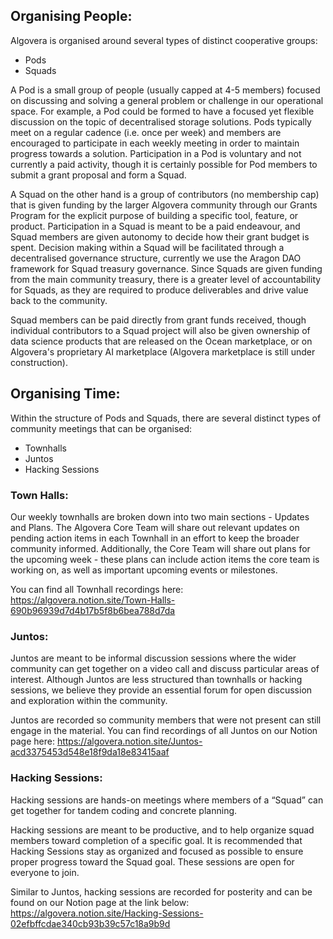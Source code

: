 ## Organising People: 

Algovera is organised around several types of distinct cooperative groups:

- Pods
- Squads

A Pod is a small group of people (usually capped at 4-5 members) focused on discussing and solving a general problem or challenge in our operational space. For example, a Pod could be formed to have a focused yet flexible discussion on the topic of decentralised storage solutions. Pods typically meet on a regular cadence (i.e. once per week) and members are encouraged to participate in each weekly meeting in order to maintain progress towards a solution. Participation in a Pod is voluntary and not currently a paid activity, though it is certainly possible for Pod members to submit a grant proposal and form a Squad.

A Squad on the other hand is a group of contributors (no membership cap) that is given funding by the larger Algovera community through our Grants Program for the explicit purpose of building a specific tool, feature, or product. Participation in a Squad is meant to be a paid endeavour, and Squad members are given autonomy to decide how their grant budget is spent. Decision making within a Squad will be facilitated through a decentralised governance structure, currently we use the Aragon DAO framework for Squad treasury governance. Since Squads are given funding from the main community treasury, there is a greater level of accountability for Squads, as they are required to produce deliverables and drive value back to the community.

Squad members can be paid directly from grant funds received, though individual contributors to a Squad project will also be given ownership of data science products that are released on the Ocean marketplace, or on Algovera's proprietary AI marketplace (Algovera marketplace is still under construction).

## Organising Time:

Within the structure of Pods and Squads, there are several distinct types of community meetings that can be organised:

- Townhalls
- Juntos
- Hacking Sessions

### Town Halls:
Our weekly townhalls are broken down into two main sections - Updates and Plans. The Algovera Core Team will share out relevant updates on pending action items in each Townhall in an effort to keep the broader community informed.
Additionally, the Core Team will share out plans for the upcoming week - these plans can include action items the core team is working on, as well as important upcoming events or milestones.

You can find all Townhall recordings here: https://algovera.notion.site/Town-Halls-690b96939d7d4b17b5f8b6bea788d7da

### Juntos:
Juntos are meant to be informal discussion sessions where the wider community can get together on a video call and discuss particular areas of interest. Although Juntos are less structured than townhalls or hacking sessions, we believe they provide an essential forum for open discussion and exploration within the community.

Juntos are recorded so community members that were not present can still engage in the material. You can find recordings of all Juntos on our Notion page here: https://algovera.notion.site/Juntos-acd3375453d548e18f9da18e83415aaf

### Hacking Sessions:
Hacking sessions are hands-on meetings where members of a “Squad” can get together for tandem coding and concrete planning.

Hacking sessions are meant to be productive, and to help organize squad members toward completion of a specific goal. It is recommended that Hacking Sessions stay as organized and focused as possible to ensure proper progress toward the Squad goal. These sessions are open for everyone to join.

Similar to Juntos, hacking sessions are recorded for posterity and can be found on our Notion page at the link below: https://algovera.notion.site/Hacking-Sessions-02efbffcdae340cb93b39c57c18a9b9d
